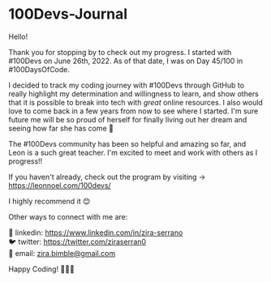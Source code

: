 # 100Devs-Journal

Hello! 

Thank you for stopping by to check out my progress. I started with #100Devs on June 26th, 2022. As of that date, I was on Day 45/100 in #100DaysOfCode. 

I decided to track my coding journey with #100Devs through GitHub to really highlight my determination and willingness to learn, and show others that it is possible to break into tech with *great* online resources. I also would love to come back in a few years from now to see where I started. I'm sure future me will be so proud of herself for finally living out her dream and seeing how far she has come 🥹

The #100Devs community has been so helpful and amazing so far, and Leon is a such great teacher. I'm excited to meet and work with others as I progress!! 

If you haven't already, check out the program by visiting -> https://leonnoel.com/100devs/

I highly recommend it 😊

Other ways to connect with me are:

💼 linkedin: https://www.linkedin.com/in/zira-serrano <br>
🐦 twitter: https://twitter.com/ziraserran0 <br>
📧 email: zira.bimble@gmail.com <br>

Happy Coding! 👩🏽‍💻